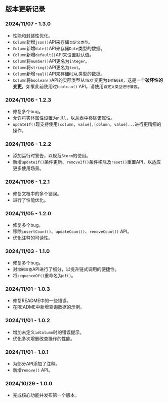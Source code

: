 ## 版本更新记录

### 2024/11/07 - 1.3.0

- 性能和封装性优化。
- `Column`新增`json()`API来存储`自定义类型`。
- `Column`新增`date()`API来存储`Date`类型的数据。
- `Column`新增`default()`API来设置默认值。
- `Column`将`number()`API更名为`integer`。
- `Column`将`string()`API更名为`text`。
- `Column`新增`real()`API来存储`REAL`类型的数据。
- `Column`将`boolean()`API的实际类型从`TEXT`变更为`INTEGER`，这是一个**破坏性的变更**，如果此前使用过`boolean()`
  API，请使用`自定义类型进行兼容`。

### 2024/11/06 - 1.2.3

- 修复多个bug。
- 允许将实体属性设置为`null`，以从表中移除该属性。
- `updateIf()`现支持使用`[column, value],[column, value]...`进行更精细的操作。

### 2024/11/06 - 1.2.2

- 添加运行时警告，以规范`Storm`的使用。
- 新增`updateIf()`条件更新、`removeIf()`条件移除及`reset()`重置API，以适应更多使用场景。

### 2024/11/06 - 1.2.1

- 修复文档中的多个错误。
- 进行了性能优化。

### 2024/11/05 - 1.2.0

- 修复多个bug。
- 移除`insertCount()`、`updateCount()`、`removeCount()` API。
- 优化注释的可读性。

### 2024/11/03 - 1.1.0

- 修复多个bug。
- 对`增删改查`API进行了细分，以提升链式调用的便捷性。
- 将`sequenceOf()`重命名为`of()`。

### 2024/11/01 - 1.0.3

- 修复README中的一些错误。
- 在README中新增查询数据的示例。

### 2024/11/01 - 1.0.2

- 增加未定义`idColumn`时的错误提示。
- 优化多次增删改查操作的性能。

### 2024/11/01 - 1.0.1

- 为部分API添加了注释。
- 新增`remove()` API。

### 2024/10/29 - 1.0.0

- 完成核心功能并发布第一个版本。